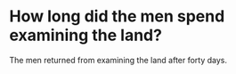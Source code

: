 # How long did the men spend examining the land?

The men returned from examining the land after forty days.
